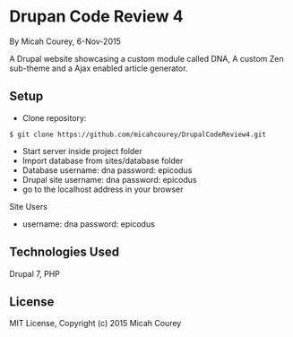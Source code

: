 Drupan Code Review 4
====================

By Micah Courey, 6-Nov-2015

A Drupal website showcasing a custom module called DNA, A custom Zen sub-theme and a Ajax enabled article generator.

Setup
----------
* Clone repository:
```console
$ git clone https://github.com/micahcourey/DrupalCodeReview4.git
```
* Start server inside project folder
* Import database from sites/database folder
* Database username: dna password: epicodus
* Drupal site username: dna password: epicodus
* go to the localhost address in your browser

Site Users
* username: dna password: epicodus

Technologies Used
----------
Drupal 7, PHP

License
----------
MIT License, Copyright (c) 2015 Micah Courey
